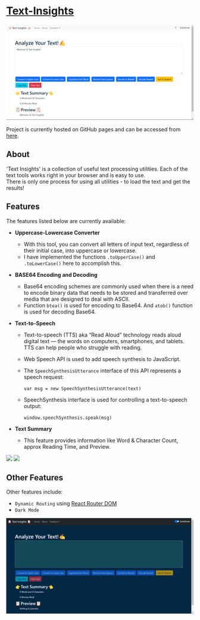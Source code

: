 # [Text-Insights](https://sachinsahu431.github.io/Text-Insights/)

![](https://github.com/SachinSahu431/Text-Insights/blob/main/src/components/screenShots/welcome.png)

Project is currently hosted on GitHub pages and can be accessed from [here](https://sachinsahu431.github.io/Text-Insights/).

## About

'Text Insights' is a collection of useful text processing utilities. Each of the text tools works right in your browser and is easy to use.\
There is only one process for using all utilities - to load the text and get the results!

## Features 

The features listed below are currently available:

  - __Uppercase-Lowercase Converter__
    - With this tool, you can convert all letters of input text, regardless of their initial case, into uppercase or lowercase.
    - I have implemented the functions `.toUpperCase()` and `.toLowerCase()` here to accomplish this.

  - __BASE64 Encoding and Decoding__
    - Base64 encoding schemes are commonly used when there is a need to encode binary data that needs to be stored and transferred over media that are designed to deal with ASCII.
    - Function `btoa()` is used for encoding to Base64. And `atob()` function is used for decoding Base64.

  - __Text-to-Speech__
    - Text-to-speech (TTS) aka “Read Aloud” technology reads aloud digital text — the words on computers, smartphones, and tablets.\
TTS can help people who struggle with reading.
    - Web Speech API is used to add speech synthesis to JavaScript.
    - The `SpeechSynthesisUtterance` interface of this API represents a speech request:
      ``` 
      var msg = new SpeechSynthesisUtterance(text)
      ```
      
    - SpeechSynthesis interface is used for controlling a text-to-speech output:
    
      ``` 
      window.speechSynthesis.speak(msg)
      ```
  - __Text Summary__ 
    - This feature provides information like Word & Character Count, approx Reading Time, and Preview.

![](https://github.com/SachinSahu431/Text-Insights/blob/main/src/components/screenShots/gif1.gif)
![](https://github.com/SachinSahu431/Text-Insights/blob/main/src/components/screenShots/gif2.gif)

## Other Features 

Other features include: 

  - `Dynamic Routing` using [React Router DOM](https://www.npmjs.com/package/react-router-dom)
  - `Dark Mode`

![](https://github.com/SachinSahu431/Text-Insights/blob/main/src/components/screenShots/one.png)
